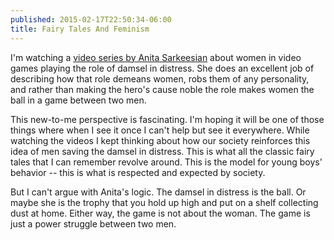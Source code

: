 ```yaml
---
published: 2015-02-17T22:50:34-06:00
title: Fairy Tales And Feminism
---
```

I'm watching a [video series by Anita Sarkeesian](http://youtu.be/X6p5AZp7r_Q) about women in video games playing the role of damsel in distress. She does an excellent job of describing how that role demeans women, robs them of any personality, and rather than making the hero's cause noble the role makes women the ball in a game between two men.

This new-to-me perspective is fascinating. I'm hoping it will be one of those things where when I see it once I can't help but see it everywhere. While watching the videos I kept thinking about how our society reinforces this idea of men saving the damsel in distress. This is what all the classic fairy tales that I can remember revolve around. This is the model for young boys' behavior -- this is what is respected and expected by society.

But I can't argue with Anita's logic. The damsel in distress is the ball. Or maybe she is the trophy that you hold up high and put on a shelf collecting dust at home. Either way, the game is not about the woman. The game is just a power struggle between two men.